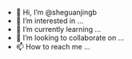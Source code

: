 - 👋 Hi, I’m @sheguanjingb
- 👀 I’m interested in ...
- 🌱 I’m currently learning ...
- 💞️ I’m looking to collaborate on ...
- 📫 How to reach me ...

<!---
sheguanjingb/sheguanjingb is a ✨ special ✨ repository because its `README.md` (this file) appears on your GitHub profile.
You can click the Preview link to take a look at your changes.
--->
